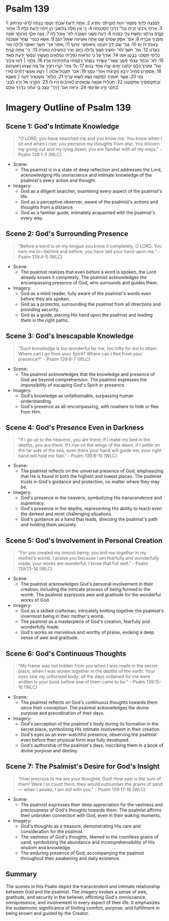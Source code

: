 # Psalm 139
1: לַ֭מְנַצֵּחַ לְדָוִ֣ד מִזְמ֑וֹר יְהוָ֥ה חֲ֝קַרְתַּ֗נִי וַתֵּדָֽע׃
2: אַתָּ֣ה יָ֭דַעְתָּ שִׁבְתִּ֣י וְקוּמִ֑י בַּ֥נְתָּה לְ֝רֵעִ֗י מֵרָחֽוֹק׃
3: אָרְחִ֣י וְרִבְעִ֣י זֵרִ֑יתָ וְֽכָל־ דְּרָכַ֥י הִסְכַּֽנְתָּה׃
4: כִּ֤י אֵ֣ין מִ֭לָּה בִּלְשׁוֹנִ֑י הֵ֥ן יְ֝הוָ֗ה יָדַ֥עְתָּ כֻלָּֽהּ׃
5: אָח֣וֹר וָקֶ֣דֶם צַרְתָּ֑נִי וַתָּ֖שֶׁת עָלַ֣י כַּפֶּֽכָה׃
6: דַ֣עַת מִמֶּ֑נִּי נִ֝שְׂגְּבָ֗ה לֹא־ א֥וּכַֽל לָֽהּ׃
7: אָ֭נָ֥ה אֵלֵ֣ךְ מֵרוּחֶ֑ךָ וְ֝אָ֗נָה מִפָּנֶ֥יךָ אֶבְרָֽח׃
8: אִם־ אֶסַּ֣ק שָׁ֭מַיִם שָׁ֣ם אָ֑תָּה וְאַצִּ֖יעָה שְּׁא֣וֹל הִנֶּֽךָּ׃
9: אֶשָּׂ֥א כַנְפֵי־ שָׁ֑חַר אֶ֝שְׁכְּנָ֗ה בְּאַחֲרִ֥ית יָֽם׃
10: גַּם־ שָׁ֭ם יָדְךָ֣ תַנְחֵ֑נִי וְֽתֹאחֲזֵ֥נִי יְמִינֶֽךָ׃
11: וָ֭אֹמַר אַךְ־ חֹ֣שֶׁךְ יְשׁוּפֵ֑נִי וְ֝לַ֗יְלָה א֣וֹר בַּעֲדֵֽנִי׃
12: גַּם־ חֹשֶׁךְ֮ לֹֽא־ יַחְשִׁ֪יךְ מִ֫מֶּ֥ךָ וְ֭לַיְלָה כַּיּ֣וֹם יָאִ֑יר כַּ֝חֲשֵׁיכָ֗ה כָּאוֹרָֽה׃
13: כִּֽי־ אַ֭תָּה קָנִ֣יתָ כִלְיֹתָ֑י תְּ֝סֻכֵּ֗נִי בְּבֶ֣טֶן אִמִּֽי׃
14: אֽוֹדְךָ֗ עַ֤ל כִּ֥י נוֹרָא֗וֹת נִ֫פְלֵ֥יתִי נִפְלָאִ֥ים מַעֲשֶׂ֑יךָ וְ֝נַפְשִׁ֗י יֹדַ֥עַת מְאֹֽד׃
15: לֹא־ נִכְחַ֥ד עָצְמִ֗י מִ֫מֶּ֥ךָּ אֲשֶׁר־ עֻשֵּׂ֥יתִי בַסֵּ֑תֶר רֻ֝קַּ֗מְתִּי בְּֽתַחְתִּיּ֥וֹת אָֽרֶץ׃
16: גָּלְמִ֤י ׀ רָ֘א֤וּ עֵינֶ֗יךָ וְעַֽל־ סִפְרְךָ֮ כֻּלָּ֪ם יִכָּ֫תֵ֥בוּ יָמִ֥ים יֻצָּ֑רוּ אֶחָ֣ד בָּהֶֽם׃
17: וְלִ֗י מַה־ יָּקְר֣וּ רֵעֶ֣יךָ אֵ֑ל מֶ֥ה עָ֝צְמוּ רָאשֵׁיהֶֽם׃
18: אֶ֭סְפְּרֵם מֵח֣וֹל יִרְבּ֑וּן הֱ֝קִיצֹ֗תִי וְעוֹדִ֥י עִמָּֽךְ׃
19: אִם־ תִּקְטֹ֖ל אֱל֥וֹהַּ ׀ רָשָׁ֑ע וְאַנְשֵׁ֥י דָ֝מִ֗ים ס֣וּרוּ מֶֽנִּי׃
20: אֲשֶׁ֣ר יֹ֭אמְרֻךָ לִמְזִמָּ֑ה נָשֻׂ֖א לַשָּׁ֣וְא עָרֶֽיךָ׃
21: הֲלֽוֹא־ מְשַׂנְאֶ֖יךָ יְהוָ֥ה ׀ אֶשְׂנָ֑א וּ֝בִתְקוֹמְמֶ֗יךָ אֶתְקוֹטָֽט׃
22: תַּכְלִ֣ית שִׂנְאָ֣ה שְׂנֵאתִ֑ים לְ֝אוֹיְבִ֗ים הָ֣יוּ לִֽי׃
23: חָקְרֵ֣נִי אֵ֭ל וְדַ֣ע לְבָבִ֑י בְּ֝חָנֵ֗נִי וְדַ֣ע שַׂרְעַפָּֽי׃
24: וּרְאֵ֗ה אִם־ דֶּֽרֶךְ־ עֹ֥צֶב בִּ֑י וּ֝נְחֵ֗נִי בְּדֶ֣רֶךְ עוֹלָֽם׃

# Imagery Outline of Psalm 139

## Scene 1: God's Intimate Knowledge

> "O LORD, you have searched me and you know me. You know when I sit and when I rise; you perceive my thoughts from afar. You discern my going out and my lying down; you are familiar with all my ways." - Psalm 139:1-3 (WLC)

- Scene:
  - The psalmist is in a state of deep reflection and addresses the Lord, acknowledging His omniscience and intimate knowledge of the psalmist's every action and thought.
- Imagery:
  - God as a diligent searcher, examining every aspect of the psalmist's life.
  - God as a perceptive observer, aware of the psalmist's actions and thoughts from a distance.
  - God as a familiar guide, intimately acquainted with the psalmist's every way.

## Scene 2: God's Surrounding Presence

> "Before a word is on my tongue you know it completely, O LORD. You hem me in—behind and before; you have laid your hand upon me." - Psalm 139:4-5 (WLC)

- Scene:
  - The psalmist realizes that even before a word is spoken, the Lord already knows it completely. The psalmist acknowledges the encompassing presence of God, who surrounds and guides them.
- Imagery:
  - God as a mind reader, fully aware of the psalmist's words even before they are spoken.
  - God as a protector, surrounding the psalmist from all directions and providing security.
  - God as a guide, placing His hand upon the psalmist and leading them in the right paths.

## Scene 3: God's Inescapable Knowledge

> "Such knowledge is too wonderful for me, too lofty for me to attain. Where can I go from your Spirit? Where can I flee from your presence?" - Psalm 139:6-7 (WLC)

- Scene:
  - The psalmist acknowledges that the knowledge and presence of God are beyond comprehension. The psalmist expresses the impossibility of escaping God's Spirit or presence.
- Imagery:
  - God's knowledge as unfathomable, surpassing human understanding.
  - God's presence as all-encompassing, with nowhere to hide or flee from Him.

## Scene 4: God's Presence Even in Darkness

> "If I go up to the heavens, you are there; if I make my bed in the depths, you are there. If I rise on the wings of the dawn, if I settle on the far side of the sea, even there your hand will guide me, your right hand will hold me fast." - Psalm 139:8-10 (WLC)

- Scene:
  - The psalmist reflects on the universal presence of God, emphasizing that He is found in both the highest and lowest places. The psalmist trusts in God's guidance and protection, no matter where they may be.
- Imagery:
  - God's presence in the heavens, symbolizing His transcendence and supremacy.
  - God's presence in the depths, representing His ability to reach even the darkest and most challenging situations.
  - God's guidance as a hand that leads, directing the psalmist's path and holding them securely.

## Scene 5: God's Involvement in Personal Creation

> "For you created my inmost being; you knit me together in my mother’s womb. I praise you because I am fearfully and wonderfully made; your works are wonderful, I know that full well." - Psalm 139:13-14 (WLC)

- Scene:
  - The psalmist acknowledges God's personal involvement in their creation, including the intricate process of being formed in the womb. The psalmist expresses awe and gratitude for the wonderful works of God.
- Imagery:
  - God as a skilled craftsman, intricately knitting together the psalmist's innermost being in their mother's womb.
  - The psalmist as a masterpiece of God's creation, fearfully and wonderfully made.
  - God's works as marvelous and worthy of praise, evoking a deep sense of awe and gratitude.

## Scene 6: God's Continuous Thoughts

> "My frame was not hidden from you when I was made in the secret place, when I was woven together in the depths of the earth. Your eyes saw my unformed body; all the days ordained for me were written in your book before one of them came to be." - Psalm 139:15-16 (WLC)

- Scene:
  - The psalmist reflects on God's continuous thoughts towards them since their conception. The psalmist acknowledges the divine purpose and preordination of their days.
- Imagery:
  - God's perception of the psalmist's body during its formation in the secret place, symbolizing His intimate involvement in their creation.
  - God's eyes as an ever-watchful presence, observing the psalmist even before their physical form was fully developed.
  - God's authorship of the psalmist's days, inscribing them in a book of divine purpose and destiny.

## Scene 7: The Psalmist's Desire for God's Insight

> "How precious to me are your thoughts, God! How vast is the sum of them! Were I to count them, they would outnumber the grains of sand— when I awake, I am still with you." - Psalm 139:17-18 (WLC)

- Scene:
  - The psalmist expresses their deep appreciation for the vastness and preciousness of God's thoughts towards them. The psalmist affirms their unbroken connection with God, even in their waking moments.
- Imagery:
  - God's thoughts as a treasure, demonstrating His care and consideration for the psalmist.
  - The vastness of God's thoughts, likened to the countless grains of sand, symbolizing the abundance and incomprehensibility of His wisdom and knowledge.
  - The enduring presence of God, accompanying the psalmist throughout their awakening and daily existence.

## Summary

The scenes in this Psalm depict the transcendent and intimate relationship between God and the psalmist. The imagery evokes a sense of awe, gratitude, and security in the believer, affirming God's omniscience, omnipresence, and involvement in every aspect of their life. It emphasizes the eudaimonic significance of finding comfort, purpose, and fulfillment in being known and guided by the Creator.